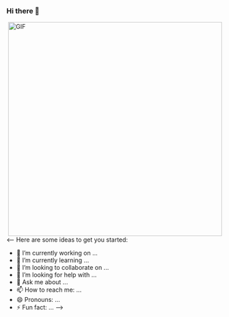 ### Hi there 👋


<img align="right" height="auto" width="500" alt="GIF" src="https://media.giphy.com/media/WrZgvWyB8lcR2WCxW5/source.gif" />

<--
Here are some ideas to get you started:

- 🔭 I’m currently working on ...
- 🌱 I’m currently learning ...
- 👯 I’m looking to collaborate on ...
- 🤔 I’m looking for help with ...
- 💬 Ask me about ...
- 📫 How to reach me: ...
- 😄 Pronouns: ...
- ⚡ Fun fact: ...
-->
